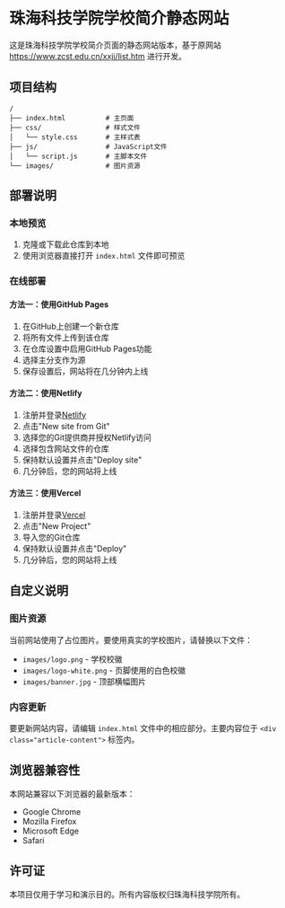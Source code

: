 # 珠海科技学院学校简介静态网站

这是珠海科技学院学校简介页面的静态网站版本，基于原网站 https://www.zcst.edu.cn/xxjj/list.htm 进行开发。

## 项目结构

```
/
├── index.html          # 主页面
├── css/                # 样式文件
│   └── style.css       # 主样式表
├── js/                 # JavaScript文件
│   └── script.js       # 主脚本文件
└── images/             # 图片资源
```

## 部署说明

### 本地预览

1. 克隆或下载此仓库到本地
2. 使用浏览器直接打开 `index.html` 文件即可预览

### 在线部署

#### 方法一：使用GitHub Pages

1. 在GitHub上创建一个新仓库
2. 将所有文件上传到该仓库
3. 在仓库设置中启用GitHub Pages功能
4. 选择主分支作为源
5. 保存设置后，网站将在几分钟内上线

#### 方法二：使用Netlify

1. 注册并登录[Netlify](https://www.netlify.com/)
2. 点击"New site from Git"
3. 选择您的Git提供商并授权Netlify访问
4. 选择包含网站文件的仓库
5. 保持默认设置并点击"Deploy site"
6. 几分钟后，您的网站将上线

#### 方法三：使用Vercel

1. 注册并登录[Vercel](https://vercel.com/)
2. 点击"New Project"
3. 导入您的Git仓库
4. 保持默认设置并点击"Deploy"
5. 几分钟后，您的网站将上线

## 自定义说明

### 图片资源

当前网站使用了占位图片。要使用真实的学校图片，请替换以下文件：

- `images/logo.png` - 学校校徽
- `images/logo-white.png` - 页脚使用的白色校徽
- `images/banner.jpg` - 顶部横幅图片

### 内容更新

要更新网站内容，请编辑 `index.html` 文件中的相应部分。主要内容位于 `<div class="article-content">` 标签内。

## 浏览器兼容性

本网站兼容以下浏览器的最新版本：

- Google Chrome
- Mozilla Firefox
- Microsoft Edge
- Safari

## 许可证

本项目仅用于学习和演示目的。所有内容版权归珠海科技学院所有。